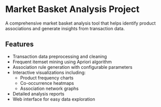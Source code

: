 # Market Basket Analysis Project

A comprehensive market basket analysis tool that helps identify product associations and generate insights from transaction data.

## Features
- Transaction data preprocessing and cleaning
- Frequent itemset mining using Apriori algorithm
- Association rule generation with configurable parameters
- Interactive visualizations including:
  - Product frequency charts
  - Co-occurrence heatmaps
  - Association network graphs
- Detailed analysis reports
- Web interface for easy data exploration
